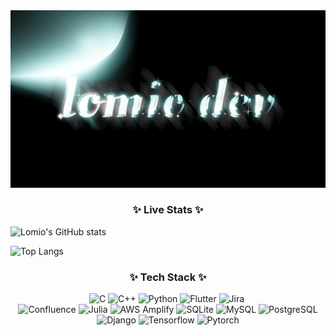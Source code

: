 <div align="center">
  <img src="https://github.com/Lomio184/Lomio184/blob/main/lomio_logo.gif"/>
</div>
<h3 align="center">✨ Live Stats ✨</h3>

![Lomio's GitHub stats](https://github-readme-stats.vercel.app/api?username=lomio184&show_icons=true&theme=radical)

![Top Langs](https://github-readme-stats.vercel.app/api/top-langs/?username=lomio184&layout=compact&title_color=ff69b4&text_color=ffffff&icon_color=ff69b4&bg_color=000000&border_radius=10)

<!--내용 부분-->
<h3 align="center">✨ Tech Stack ✨</h3>
<div align="center">
  <img src="https://img.shields.io/badge/C-A8B9CC.svg?style=for-the-badge&logo=c&logoColor=white" alt="C" />
  <img src="https://img.shields.io/badge/C++-00599C.svg?style=for-the-badge&logo=c%2B%2B&logoColor=white" alt="C++" />
  <img src="https://img.shields.io/badge/Python-3776AB.svg?style=for-the-badge&logo=python&logoColor=white" alt="Python" />
  <img src="https://img.shields.io/badge/Flutter-02569B.svg?style=for-the-badge&logo=flutter&logoColor=white" alt="Flutter" />
  <img src="https://img.shields.io/badge/Jira-0052CC.svg?style=for-the-badge&logo=jira&logoColor=white" alt="Jira" />&nbsp;
</div>
<div align="center">
  <img src="https://img.shields.io/badge/Confluence-172B4D.svg?style=for-the-badge&logo=confluence&logoColor=white" alt="Confluence" />
  <img src="https://img.shields.io/badge/Julia-9558B2.svg?style=for-the-badge&logo=Julia&logoColor=yellow" alt="Julia" />
  <img src="https://img.shields.io/badge/AWS Amplify-FF9900.svg?style=for-the-badge&logo=AWS Amplify&logoColor=white" alt="AWS Amplify" />
  <img src="https://img.shields.io/badge/SQLite-003B57.svg?style=for-the-badge&logo=SQLite&logoColor=white" alt="SQLite" />
  <img src="https://img.shields.io/badge/MySQL-4479A1.svg?style=for-the-badge&logo=MySQL&logoColor=white" alt="MySQL" />
  <img src="https://img.shields.io/badge/PostgreSQL-4169E1.svg?style=for-the-badge&logo=PostgreSQL&logoColor=white" alt="PostgreSQL" />
</div>
<div align="center">
  <img src="https://img.shields.io/badge/Django-092E20.svg?style=for-the-badge&logo=Django&logoColor=white" alt="Django" />
  <img src="https://img.shields.io/badge/Tensorflow-FF6F00.svg?style=for-the-badge&logo=Tensorflow&logoColor=white" alt="Tensorflow" />
  <img src="https://img.shields.io/badge/Pytorch-EE4C2C.svg?style=for-the-badge&logo=Pytorch&logoColor=white" alt="Pytorch" />
</div>
<br>

<!---
Lomio184/Lomio184 is a ✨ special ✨ repository because its `README.md` (this file) appears on your GitHub profile.
You can click the Preview link to take a look at your changes.
--->
